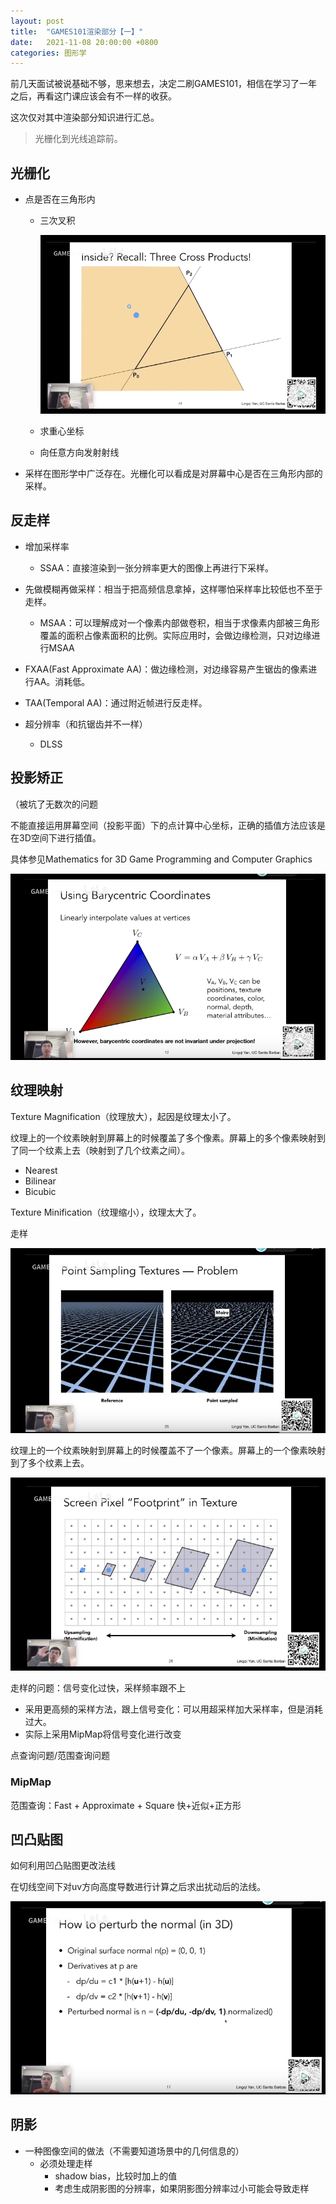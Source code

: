 ```yaml
---
layout: post
title:  "GAMES101渲染部分【一】"
date:   2021-11-08 20:00:00 +0800
categories: 图形学
---
```



前几天面试被说基础不够，思来想去，决定二刷GAMES101，相信在学习了一年之后，再看这门课应该会有不一样的收获。

这次仅对其中渲染部分知识进行汇总。

>  光栅化到光线追踪前。



## 光栅化

- 点是否在三角形内

  - 三次叉积

    ![image-20211108195537543](\assets\2021-11-08-GAMES101渲染部分【一】.assets\image-20211108195537543.png)

  - 求重心坐标
  - 向任意方向发射射线

- 采样在图形学中广泛存在。光栅化可以看成是对屏幕中心是否在三角形内部的采样。



## 反走样

- 增加采样率
  - SSAA：直接渲染到一张分辨率更大的图像上再进行下采样。
- 先做模糊再做采样：相当于把高频信息拿掉，这样哪怕采样率比较低也不至于走样。
  - MSAA：可以理解成对一个像素内部做卷积，相当于求像素内部被三角形覆盖的面积占像素面积的比例。实际应用时，会做边缘检测，只对边缘进行MSAA
- FXAA(Fast Approximate AA)：做边缘检测，对边缘容易产生锯齿的像素进行AA。消耗低。
- TAA(Temporal AA)：通过附近帧进行反走样。



- 超分辨率（和抗锯齿并不一样）
  - DLSS



## 投影矫正

（被坑了无数次的问题

不能直接运用屏幕空间（投影平面）下的点计算中心坐标，正确的插值方法应该是在3D空间下进行插值。

具体参见Mathematics for 3D Game Programming and Computer Graphics

![image-20211108202213583](\assets\2021-11-08-GAMES101渲染部分【一】.assets\image-20211108202213583.png)



## 纹理映射

Texture Magnification（纹理放大），起因是纹理太小了。

纹理上的一个纹素映射到屏幕上的时候覆盖了多个像素。屏幕上的多个像素映射到了同一个纹素上去（映射到了几个纹素之间）。

- Nearest
- Bilinear
- Bicubic

Texture Minification（纹理缩小），纹理太大了。

走样

![image-20211108203822067](\assets\2021-11-08-GAMES101渲染部分【一】.assets\image-20211108203822067.png)

纹理上的一个纹素映射到屏幕上的时候覆盖不了一个像素。屏幕上的一个像素映射到了多个纹素上去。

![image-20211108203913627](\assets\2021-11-08-GAMES101渲染部分【一】.assets\image-20211108203913627.png)





走样的问题：信号变化过快，采样频率跟不上

- 采用更高频的采样方法，跟上信号变化：可以用超采样加大采样率，但是消耗过大。
- 实际上采用MipMap将信号变化进行改变

点查询问题/范围查询问题

### MipMap

范围查询：Fast + Approximate + Square    快+近似+正方形







## 凹凸贴图

如何利用凹凸贴图更改法线

在切线空间下对uv方向高度导数进行计算之后求出扰动后的法线。

![image-20211108205139122](\assets\2021-11-08-GAMES101渲染部分【一】.assets\image-20211108205139122.png)





## 阴影

- 一种图像空间的做法（不需要知道场景中的几何信息的）
  - 必须处理走样
    - shadow bias，比较时加上的值
    - 考虑生成阴影图的分辨率，如果阴影图分辨率过小可能会导致走样
